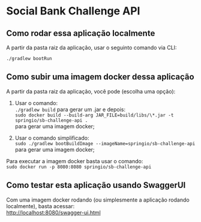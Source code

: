 # Social Bank Challenge API

## Como rodar essa aplicação localmente

A partir da pasta raiz da aplicação, usar o seguinto comando via CLI:

`./gradlew bootRun`

## Como subir uma imagem docker dessa aplicação

A partir da pasta raiz da aplicação, você pode (escolha uma opção):

1. Usar o comando: <br>`./gradlew build` para gerar um .jar e depois:
<br>`sudo docker build --build-arg JAR_FILE=build/libs/\*.jar -t springio/sb-challenge-api .`<br> para gerar uma imagem docker;

2. Usar o comando simplificado:<br>
`sudo ./gradlew bootBuildImage --imageName=springio/sb-challenge-api`<br>para gerar uma imagem docker;

Para executar a imagem docker basta usar o comando:<br>
`sudo docker run -p 8080:8080 springio/sb-challenge-api`

## Como testar esta aplicação usando SwaggerUI

Com uma imagem docker rodando (ou simplesmente a aplicação rodando localmente), basta acessar:<br>
<http://localhost:8080/swagger-ui.html>
